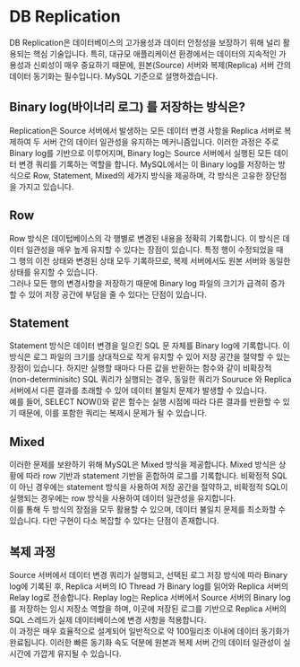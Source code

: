 # DB Replication

DB Replication은 데이터베이스의 고가용성과 데이터 안정성을 보장하기 위해 널리 활용되는 핵심 기술입니다. 특히, 대규모 애플리케이션 환경에서는 데이터의 지속적인 가용성과 신뢰성이 매우 중요하기 때문에, 원본(Source) 서버와 복제(Replica) 서버 간의 데이터 동기화는 필수입니다. MySQL 기준으로 설명하겠습니다.

## Binary log(바이너리 로그) 를 저장하는 방식은?

Replication은 Source 서버에서 발생하는 모든 데이터 변경 사항을 Replica 서버로 복제하여 두 서버 간의 데이터 일관성을 유지하는 메커니즘입니다. 이러한 과정은 주로 Binary log를 기반으로 이루어지며, Binary log는 Source 서버에서 실행된 모든 데이터 변경 쿼리를 기록하는 역할을 합니다.
MySQL에서는 이 Binary log를 저장하는 방식으로 Row, Statement, Mixed의 세가지 방식을 제공하며, 각 방식은 고유한 장단점을 가지고 있습니다.

## Row

Row 방식은 데이텁베이스의 각 행별로 변경된 내용을 정확히 기록합니다. 이 방식은 데이터 일관성을 매우 높게 유지할 수 있다는 장점이 있습니다. 특정 행이 수정되었을 때 그 행의 이전 상태와 변경된 상태 모두 기록하므로, 복제 서버에서도 원본 서버와 동일한 상태를 유지할 수 있습니다.  
그러나 모든 행의 변경사항을 저장하기 때문에 Binary log 파일의 크기가 급격히 증가할 수 있어 저장 공간에 부담을 줄 수 있다는 단점이 있습니다.

## Statement

Statement 방식은 데이터 변경을 일으킨 SQL 문 자체를 Binary log에 기록합니다. 이 방식은 로그 파일의 크기를 상대적으로 작게 유지할 수 있어 저장 공간을 절약할 수 있는 장점이 있습니다. 하지만 실행할 때마다 다른 값을 반환하는 함수와 같이 비확장적(non-determinisitc) SQL 쿼리가 실행되는 경우, 동일한 쿼리가 Souruce 와 Replica 서버에서 다른 결과를 초래할 수 있어 데이터 불일치 문제가 발생할 수 있습니다.  
예를 들어, SELECT NOW()와 같은 함수는 실행 시점에 따라 다른 결과를 반환할 수 있기 때문에, 이를 포함한 쿼리는 복제시 문제가 될 수 있습니다.

## Mixed

이러한 문제를 보완하기 위해 MySQL은 Mixed 방식을 제공합니다. Mixed 방식은 상황에 따라 row 기반과 statement 기반을 혼합하여 로그를 기록합니다. 비확정적 SQL이 아닌 경우에는 statement 방식을 사용하여 저장 공간을 절약하고, 비확정적 SQL이 실행되는 경우에는 row 방식을 사용하여 데이터 일관성을 유지합니다.  
이를 통해 두 방식의 장점을 모두 활용할 수 있으며, 데이터 불일치 문제를 최소화할 수 있습니다. 다만 구현이 다소 복잡할 수 있다는 단점이 존재합니다.

## 복제 과정

Source 서버에서 데이터 변경 쿼리가 실행되고, 선택된 로그 저장 방식에 따라 Binary log에 기록된 후, Replica 서버의 IO Thread 가 Binary log를 읽어와 Replica 서버의 Relay log로 전송합니다. Replay log는 Replica 서버에서 Source 서버의 Binary log를 저장하는 임시 저장소 역할을 하며, 이곳에 저장된 로그를 기반으로 Replica 서버의 SQL 스레드가 실제 데이터베이스에 변경 사항을 적용합니다.  
이 과정은 매우 효율적으로 설계되어 일반적으로 약 100밀리초 이내에 데이터 동기화가 완료됩니다. 이러한 빠른 동기화 속도 덕분에 원본과 복제 서버 간의 데이터 일관성이 실시간에 가깝게 유지될 수 있습니다.
